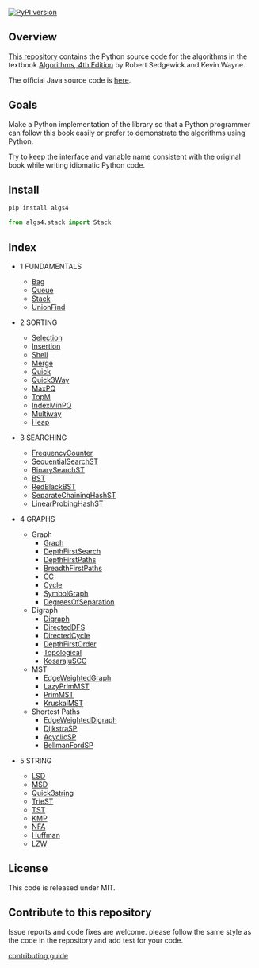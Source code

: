 [![PyPI version](https://badge.fury.io/py/algs4.svg)](https://badge.fury.io/py/algs4)

## Overview

<a href="https://github.com/shellfly/algs4-py">This repository</a> contains the Python source code for the algorithms in the textbook
<a href = "http://amzn.to/13VNJi7">Algorithms, 4th Edition</a> by Robert Sedgewick and Kevin Wayne.

The official Java source code is <a href="https://github.com/kevin-wayne/algs4">here</a>.

## Goals

Make a Python implementation of the library so that a Python programmer can follow this book easily or prefer to demonstrate the algorithms using Python.

Try to keep the interface and variable name consistent with the original book while writing idiomatic Python code.

## Install

```sh
pip install algs4
```

```python
from algs4.stack import Stack
```

## Index

* 1 FUNDAMENTALS

  * [Bag](algs4/bag.py)
  * [Queue](algs4/queue.py)
  * [Stack](algs4/stack.py)
  * [UnionFind](algs4/uf.py)

* 2 SORTING

  * [Selection](algs4/selection.py)
  * [Insertion](algs4/insertion.py)
  * [Shell](algs4/shell.py)
  * [Merge](algs4/merge.py)
  * [Quick](algs4/quick.py)
  * [Quick3Way](algs4/quick_3way.py)
  * [MaxPQ](algs4/max_pq.py)
  * [TopM](algs4/top_m.py)
  * [IndexMinPQ](algs4/index_min_pq.py)
  * [Multiway](algs4/multiway.py)
  * [Heap](algs4/heap.py)

* 3 SEARCHING

  * [FrequencyCounter](algs4/frequency_counter.py)
  * [SequentialSearchST](algs4/sequential_search_st.py)
  * [BinarySearchST](algs4/binary_search_st.py)
  * [BST](algs4/bst.py)
  * [RedBlackBST](algs4/red_black_bst.py)
  * [SeparateChainingHashST](algs4/separate_chaining_hash_st.py)
  * [LinearProbingHashST](algs4/linear_probing_hash_st.py)

* 4 GRAPHS
  * Graph
    * [Graph](algs4/graph.py)
    * [DepthFirstSearch](algs4/depth_first_search.py)
    * [DepthFirstPaths](algs4/depth_first_paths.py)
    * [BreadthFirstPaths](algs4/breadth_first_paths.py)
    * [CC](algs4/cc.py)
    * [Cycle](algs4/cycle.py)
    * [SymbolGraph](algs4/symbol_graph.py)
    * [DegreesOfSeparation](algs4/degrees_of_separation.py)
  * Digraph
    * [Digraph](algs4/digraph.py)
    * [DirectedDFS](algs4/directed_dfs.py)
    * [DirectedCycle](algs4/directed_cycle.py)
    * [DepthFirstOrder](algs4/depth_first_order.py)
    * [Topological](algs4/topological.py)
    * [KosarajuSCC](algs4/kosaraju_scc.py)
  * MST
    * [EdgeWeightedGraph](algs4/edge_weighted_graph.py)
    * [LazyPrimMST](algs4/lazy_prim_mst.py)
    * [PrimMST](algs4/prim_mst.py)
    * [KruskalMST](algs4/kruskal_mst.py)
  * Shortest Paths
    * [EdgeWeightedDigraph](algs4/edge_weighted_digraph.py)
    * [DijkstraSP](algs4/dijkstra_sp.py)
    * [AcyclicSP](algs4/acyclic_sp.py)
    * [BellmanFordSP](algs4/bellman_ford_sp.py)

* 5 STRING
  * [LSD](algs4/lsd.py)
  * [MSD](algs4/msd.py)
  * [Quick3string](algs4/quick3_string.py)
  * [TrieST](algs4/trie_st.py)
  * [TST](algs4/tst.py)
  * [KMP](algs4/kmp.py)
  * [NFA](algs4/nfa.py)
  * [Huffman](algs4/huffman.py)
  * [LZW](algs4/lzw.py)

## License

This code is released under MIT.

## Contribute to this repository

Issue reports and code fixes are welcome. please follow the same style as the code in the repository and add test for your
code.

[contributing guide](contributing.md)
